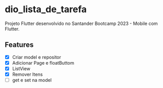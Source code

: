 # dio_lista_de_tarefa

Projeto Flutter desenvolvido no Santander Bootcamp 2023 - Mobile com Flutter.

## Features
- [x] Criar model e repositor
- [x] Adicionar Page e floatButtom
- [x] ListView
- [x] Remover Itens
- [ ] get e set na model